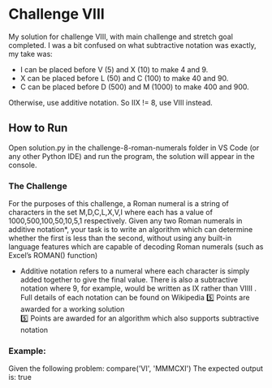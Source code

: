 # Challenge VIII

My solution for challenge VIII, with main challenge and stretch goal completed. I was a bit confused on what subtractive notation was exactly, my take was:

* I can be placed before V (5) and X (10) to make 4 and 9.
* X can be placed before L (50) and C (100) to make 40 and 90.
* C can be placed before D (500) and M (1000) to make 400 and 900.

Otherwise, use additive notation. So IIX != 8, use VIII instead.

## How to Run

Open solution.py in the challenge-8-roman-numerals folder in VS Code (or any other Python IDE) and run the program, the solution will appear in the console. 

### The Challenge

For the purposes of this challenge, a Roman numeral is a string of characters in the set M,D,C,L,X,V,I  where each has a value of 1000,500,100,50,10,5,1 respectively. Given any two Roman numerals in additive notation*, your task is to write an algorithm which can determine whether the first is less than the second, without using any built-in language features which are capable of decoding Roman numerals (such as Excel’s ROMAN() function)
* Additive notation refers to a numeral where each character is simply added together to give the final value. There is also a subtractive notation where 9, for example, would be written as IX rather than VIIII . Full details of each notation can be found on Wikipedia
:five:  Points are awarded for a working solution  
:five:  Points are awarded for an algorithm which also supports subtractive notation  

### Example:
Given the following problem:
compare('VI', 'MMMCXI')
The expected output is:
true